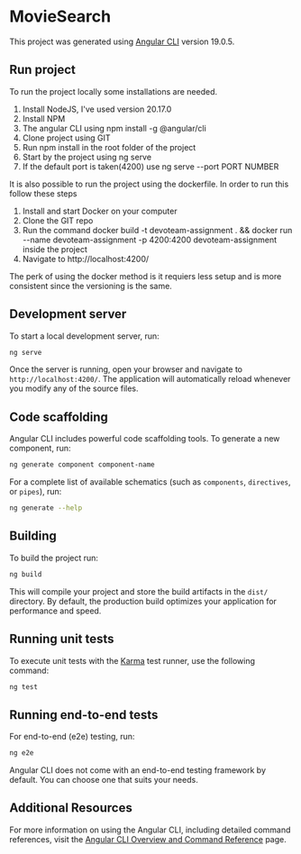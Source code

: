 # MovieSearch

This project was generated using [Angular CLI](https://github.com/angular/angular-cli) version 19.0.5.

## Run project
To run the project locally some installations are needed.

1. Install NodeJS, I've used version 20.17.0
2. Install NPM
3. The angular CLI using npm install -g @angular/cli
4. Clone project using GIT
5. Run npm install in the root folder of the project
6. Start by the project using ng serve
7. If the default port is taken(4200) use ng serve --port PORT NUMBER

It is also possible to run the project using the dockerfile. In order to run this follow these steps

1. Install and start Docker on your computer
2. Clone the GIT repo
3. Run the command docker build -t devoteam-assignment . && docker run --name devoteam-assignment -p 4200:4200 devoteam-assignment inside the project
4. Navigate to http://localhost:4200/

The perk of using the docker method is it requiers less setup and is more consistent since the versioning is the same.
## Development server

To start a local development server, run:

```bash
ng serve
```

Once the server is running, open your browser and navigate to `http://localhost:4200/`. The application will automatically reload whenever you modify any of the source files.

## Code scaffolding

Angular CLI includes powerful code scaffolding tools. To generate a new component, run:

```bash
ng generate component component-name
```

For a complete list of available schematics (such as `components`, `directives`, or `pipes`), run:

```bash
ng generate --help
```

## Building

To build the project run:

```bash
ng build
```

This will compile your project and store the build artifacts in the `dist/` directory. By default, the production build optimizes your application for performance and speed.

## Running unit tests

To execute unit tests with the [Karma](https://karma-runner.github.io) test runner, use the following command:

```bash
ng test
```

## Running end-to-end tests

For end-to-end (e2e) testing, run:

```bash
ng e2e
```

Angular CLI does not come with an end-to-end testing framework by default. You can choose one that suits your needs.

## Additional Resources

For more information on using the Angular CLI, including detailed command references, visit the [Angular CLI Overview and Command Reference](https://angular.dev/tools/cli) page.